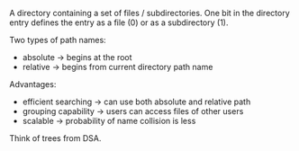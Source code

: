 A directory containing a set of files / subdirectories. One bit in the directory entry defines the entry as a file (0) or as a subdirectory (1).

Two types of path names:
- absolute -> begins at the root
- relative -> begins from current directory path name 

Advantages:
- efficient searching -> can use both absolute and relative path
- grouping capability -> users can access files of other users
- scalable -> probability of name collision is less

Think of trees from DSA.
